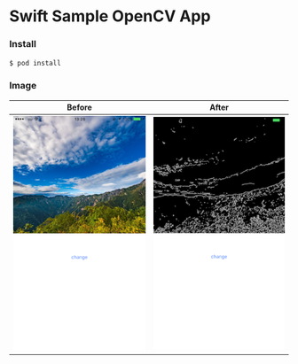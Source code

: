 # Swift Sample OpenCV App

### Install
```
$ pod install
```

### Image
|Before|After|
|---|---|
|![](https://raw.githubusercontent.com/tailup0/sampleOpenCVApp/master/Assets/before.png)|![](https://raw.githubusercontent.com/tailup0/sampleOpenCVApp/master/Assets/after.png)|
